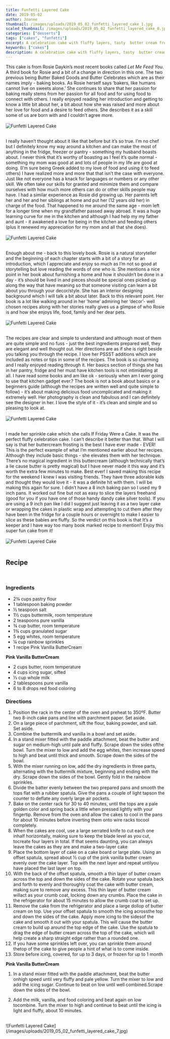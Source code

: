 ```yaml
---
title: Funfetti Layered Cake
date: 2019-05-02
author: Joanne
thumbnail: /images/uploads/2019_05_02_funfetti_layered_cake_1.jpg
scaled_thumbnail: /images/uploads/2019_05_02_funfetti_layered_cake_0.jpg
categories: ["desserts"]
tags: ["cakes", "funfetti"]
excerpt: A celebration cake with fluffy layers, tasty  butter cream frosting and lots of sprinkles
keywords: ["cakes"]
description: A celebration cake with fluffy layers, tasty  butter cream frosting and lots of sprinkles
---
```


This cake is from Rosie Daykin’s most recent books called _Let Me Feed You_. A third book for Rosie and a bit of a change in direction in this one. The two previous being Butter Baked Goods and Butter Celebrates which are as their names imply - baking books. As Rosie herself says ‘bakers, like humans cannot live on sweets alone.’ She continues to share that her passion for baking really stems from her passion for all food and for using food to connect with others.  I really enjoyed reading her introduction and getting to know a little bit about her, a bit about how she was raised and more about her love for food and a desire to feed others. She describes it as a skill some of us are born with and I couldn’t agree more.
</br>
</br>
![Funfetti Layered Cake](/images/uploads/2019_05_02_funfetti_layered_cake_2.jpg)
</br>
</br>

I really haven’t thought about it like that before but it’s so true. I’m no chef but I definitely know my way around a kitchen and can make the most of anything in the fridge, freezer or pantry - something my husband boasts about.  I never think that it’s worthy of boasting as I feel it’s quite normal - something my mom was good at and lots of people in my life are good at doing. (I’m sure being Greek added to my love of food and using it to feed others) I have realized more and more that that isn’t the case with everyone. Just like not everyone has a knack for languages or numbers or any other skill. We often take our skills for granted and minimize them and compare ourselves with how much more others can do or other skills people may have.  I had a similar experience as Rosie did growing up. Her parents left her and her and her  siblings at home and put her (12 years old her) in charge of the food. That happened to me around the same age - mom left for a longer time when my grandfather passed away abroad. It was a huge learning curve for me in the kitchen and although I had help my my father and aunt - it awakened a love for being in the kitchen and feeding others (plus it renewed my appreciation for my mom and all that she does).
</br>
</br>
![Funfetti Layered Cake](/images/uploads/2019_05_02_funfetti_layered_cake_3.jpg)
</br>
</br>

Enough about me - back to this lovely book. Rosie is a natural storyteller and the beginning of each chapter starts with a bit of a story for an introduction, which I appreciate and enjoy so much as I’m not so good at storytelling but love reading the words of one who is. She mentions a nice point in her book about furnishing a home and how it shouldn’t be done in a day - it’s should be lived in and pieces should be special ones picked up along the way that have meaning so that someone visiting can learn a bit about you through your decor/style.  She has an interior designing background which I will talk a bit about later. Back to this relevant point.  Her book is a lot like walking around in her ‘home’ admiring her ‘decor’- well chosen recipes along with her stories really gives us a glimpse of who Rosie is and how she enjoys life, food, family and her dear pets.
</br>
</br>
![Funfetti Layered Cake](/images/uploads/2019_05_02_funfetti_layered_cake_4.jpg)
</br>
</br>

The recipes are clear and simple to understand and although most of them are quite simple and no fuss - just the best ingredients prepared well, they are elegant and well thought out. Her directions are as if she is right beside you talking you through the recipe. I love her PSSST additions which are included as notes or tips in some of the recipes. The book is so charming and I really enjoyed reading through it. Her basics section of things she has in her pantry, fridge and her must have kitchen tools is not intimidating at all.  I have read some books and am like ok - seriously when am I ever going to use that kitchen gadget ever.? The book is not a book about basics or a beginners guide (although the recipes are written well and quite simple to follow)  - it’s about making delicious food uncomplicated and making it extremely well.  Her photography is clean and fabulous and I can definitely see the designer in her. I love the style of it - it’s clean and simple and so pleasing to look at.
</br>
</br>
![Funfetti Layered Cake](/images/uploads/2019_05_02_funfetti_layered_cake_5.jpg)
</br>
</br>

I made her sprinkle cake which she calls If Friday Were a Cake. It was the perfect fluffy celebration cake. I can’t describe it better than that. What I will say is that her buttercream frosting is the best I have ever made - EVER! This is the perfect example of what I’m mentioned earlier about her recipes. Although they include basic things - she elevates them with her technique.  There’s no magical ingredient in this buttercream (although technically that’s a lie cause butter is pretty magical) but I have never made it this way and it’s worth the extra few minutes to make. Best ever! I saved making this recipe for the weekend I knew I was visiting friends. They have three adorable kids and thought they would love it - it was a definite hit with them. I will be making this again for sure.  I didn’t have a 8 inch baking pan so I used my 9 inch pans. It worked out fine but not as easy to slice the layers freehand (good for you if you have one of those handy dandy cake silver tools). If you are using a 9 inch pan like I did I suggest just leaving it as a two layer cake or wrapping the cakes in plastic wrap and attempting to cut them after they have been in the fridge for a couple hours or overnight to make I easier to slice as these babies are fluffy.  So the verdict on this book is that It’s a keeper and I have way too many book marked recipe to mention!! Enjoy this super fun cake from it!
</br>
</br>
![Funfetti Layered Cake](/images/uploads/2019_05_02_funfetti_layered_cake_6.jpg)
</br>
</br>

## Recipe
</br>

### Ingredients

* <span itemprop="ingredients">2&frac34; cups pastry flour</span>
* <span itemprop="ingredients">1 tablespoon baking powder</span>
* <span itemprop="ingredients">&frac12; teaspoon salt</span>
* <span itemprop="ingredients">1&frac12; cups buttermilk, room temperature</span>
* <span itemprop="ingredients">2 teaspoons pure vanilla</span>
* <span itemprop="ingredients">&frac34; cup butter, room temperature</span>
* <span itemprop="ingredients">1&frac34; cups granulated sugar</span>
* <span itemprop="ingredients">5 egg whites, room temperature</span>
* <span itemprop="ingredients">&frac14; cup rainbow sprinkles</span>
* <span itemprop="ingredients">1 recipe Pink Vanilla ButterCream</span>

__Pink Vanilla ButterCream__

* <span itemprop="ingredients">2 cups butter, room temperature</span>
* <span itemprop="ingredients">4 cups icing sugar, sifted</span>
* <span itemprop="ingredients">&frac13; cup whole milk</span>
* <span itemprop="ingredients">2 tablespoons pure vanilla</span>
* <span itemprop="ingredients">6 to 8 drops red food coloring</span>

### Directions

1. Position the rack in the center of the oven and preheat to 350ºF. Butter two 8-inch cake pans and line with parchment paper. Set aside.
2. On a large piece of parchment, sift the flour, baking powder, and salt. Set aside.
3. Combine the buttermilk and vanilla in a bowl and set aside.
4. In a stand mixer fitted with the paddle attachment, beat the butter and sugar on medium-high until pale and fluffy. Scrape down the sides ofthe bowl. Turn the mixer to low and add the egg whites, then increase speed to high and beat until thick and smooth. Scrape down the sides of the bowl.
5. With the mixer running on low, add the dry ingredients in three parts, alternating with the buttermilk mixture, beginning and ending with the dry. Scrape down the sides of the bowl. Gently fold in the rainbow sprinkles.
6. Divide the batter evenly between the two prepared pans and smooth the tops flat with a rubber spatula. Give the pans a couple of light tapson the counter to deflate any overly large air pockets.
7. Bake on the center rack for 30 to 40 minutes, until the tops are a pale golden color and spring back a little when pressed lightly with your fingertip. Remove from the oven and allow the cakes to cool in the pans for about 10 minutes before inverting them onto wire racks tocool completely.
8. When the cakes are cool, use a large serrated knife to cut each one inhalf horizontally, making sure to keep the blade level as you cut, tocreate four layers in total. If that seems daunting, you can always leave the cakes as they are and make a two-layer cake
9. Place the bottom layer of cake on a cake board or large plate. Using an offset spatula, spread about ½ cup of the pink vanilla butter cream evenly over the cake layer. Top with the next layer and repeat untilyou have placed the last layer on top.
10. With the back of the offset spatula, smooth a thin layer of butter cream across the top and down the sides of the cake. Rotate your spatula back and forth to evenly and thoroughly coat the cake with butter cream, making sure to remove any excess. This thin layer of butter cream willact as your crumb coat, locking down any crumbs. Place the cake in the refrigerator for about 15 minutes to allow the crumb coat to set up.
11. Remove the cake from the refrigerator and place a large dollop of butter cream on top. Use your offset spatula to smooth the icing acrossthe top and down the sides of the cake. Apply more icing to the sidesof the cake and smooth it out with your spatula. This will cause the butter cream to build up around the top edge of the cake. Use the spatula to drag the edge of butter cream across the top of the cake, which will help create a sharp straight edge rather than a rounded one.
12. If you have some sprinkles left over, you can sprinkle them around thetop of the cake to give people a hint of what is to come inside.
13. Store before icing, covered, for up to 3 days, or frozen for up to 1 month

__Pink Vanilla ButterCream__

1. In a stand mixer fitted with the paddle attachment, beat the butter onhigh speed until very fluffy and pale yellow. Turn the mixer to low and add the icing sugar. Continue to beat on low until well combined.Scrape down the sides of the bowl.

2. Add the milk, vanilla, and food coloring and beat again on low tocombine. Turn the mixer to high and continue to beat until the icing is light and fluffy, about 10 minutes.

</br>
![Funfetti Layered Cake](/images/uploads/2019_05_02_funfetti_layered_cake_7.jpg)
